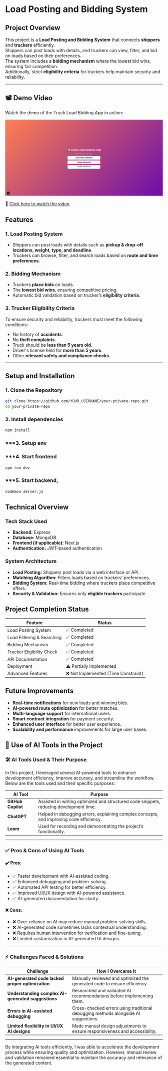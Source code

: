 # **Load Posting and Bidding System**  

## **Project Overview**  
This project is a **Load Posting and Bidding System** that connects **shippers** and **truckers** efficiently.  
Shippers can post loads with details, and truckers can view, filter, and bid on loads based on their preferences.  
The system includes a **bidding mechanism** where the lowest bid wins, ensuring fair competition.  
Additionally, strict **eligibility criteria** for truckers help maintain security and reliability.  

---

## 📽️ Demo Video

Watch the demo of the Truck Load Bidding App in action:

[![Watch the Video](./assets/image.png)](https://www.loom.com/share/939d4b529a8c492bb81fd12d9c7f3a95?sid=82526de3-e651-43a2-aa72-013db09a92ea)

🔗 [Click here to watch the video](https://www.loom.com/share/939d4b529a8c492bb81fd12d9c7f3a95?sid=82526de3-e651-43a2-aa72-013db09a92ea)



## **Features**  

### **1. Load Posting System**  
- Shippers can post loads with details such as **pickup & drop-off locations, weight, type, and deadline**.  
- Truckers can browse, filter, and search loads based on **route and time preferences**.  

### **2. Bidding Mechanism**  
- Truckers **place bids** on loads.  
- The **lowest bid wins**, ensuring competitive pricing.  
- Automatic bid validation based on trucker’s **eligibility criteria**.  

### **3. Trucker Eligibility Criteria**  
To ensure security and reliability, truckers must meet the following conditions:  
- No history of **accidents**.  
- No **theft complaints**.  
- Truck should be **less than 5 years old**.  
- Driver's license held for **more than 5 years**.  
- Other **relevant safety and compliance checks**.  

---

## **Setup and Installation**  

### **1. Clone the Repository**  
```bash
git clone https://github.com/YOUR_USERNAME/your-private-repo.git
cd your-private-repo
```
### **2. Install dependencies**  
```bash
npm install
```
### ***3. Setup env

### ***4. Start frontend
```bash
npm run dev
```

### ***5. Start backend,
```bash
nodemon server.js
```



## **Technical Overview**  

### **Tech Stack Used**  
- **Backend:** Express  
- **Database:** MongoDB
- **Frontend (if applicable):** Next.js 
- **Authentication:** JWT-based authentication  

### **System Architecture**  
- **Load Posting:** Shippers post loads via a web interface or API.  
- **Matching Algorithm:** Filters loads based on truckers’ preferences.  
- **Bidding System:** Real-time bidding where truckers place competitive offers.  
- **Security & Validation:** Ensures only **eligible truckers** participate.  

## **Project Completion Status**  

| Feature                     | Status                      |
|-----------------------------|----------------------------|
| Load Posting System         | ✅ Completed               |
| Load Filtering & Searching  | ✅ Completed               |
| Bidding Mechanism           | ✅ Completed               |
| Trucker Eligibility Check   | ✅ Completed               |
| API Documentation           | ✅ Completed               |
| Deployment                  | ⚠️ Partially Implemented   |
| Advanced Features           | ❌ Not Implemented (Time Constraint) |


## **Future Improvements**  
- **Real-time notifications** for new loads and winning bids.  
- **AI-powered route optimization** for better matches.  
- **Multi-language support** for international users.  
- **Smart contract integration** for payment security.  
- **Enhanced user interface** for better user experience.
- **Scalability and performance** improvements for large user bases.


## 🚀 Use of AI Tools in the Project  

### 🛠️ **AI Tools Used & Their Purpose**  
In this project, I leveraged several AI-powered tools to enhance development efficiency, improve accuracy, and streamline the workflow. Below are the tools used and their specific purposes:  

| **AI Tool**          | **Purpose**  |
|----------------------|-------------|
| **GitHub Copilot**   | Assisted in writing optimized and structured code snippets, reducing development time.  |
| **ChatGPT**         | Helped in debugging errors, explaining complex concepts, and improving code efficiency.  |
| **Loom**            | Used for recording and demonstrating the project’s functionality.  |

---

### ✅ **Pros & Cons of Using AI Tools**  

#### **✔️ Pros:**  
- ✅ Faster development with AI-assisted coding.  
- ✅ Enhanced debugging and problem-solving.  
- ✅ Automated API testing for better efficiency.  
- ✅ Improved UI/UX design with AI-powered assistance.  
- ✅ AI-generated documentation for clarity.  

#### **❌ Cons:**  
- ❌ Over-reliance on AI may reduce manual problem-solving skills.  
- ❌ AI-generated code sometimes lacks contextual understanding.  
- ❌ Requires human intervention for verification and fine-tuning.  
- ❌ Limited customization in AI-generated UI designs.  

---

### ⚡ **Challenges Faced & Solutions**  

| **Challenge**  | **How I Overcame It**  |
|---------------|------------------------|
| **AI-generated code lacked proper optimization** | Manually reviewed and optimized the generated code to ensure efficiency.  |
| **Understanding complex AI-generated suggestions** | Researched and validated AI recommendations before implementing them.  |
| **Errors in AI-assisted debugging** | Cross-checked errors using traditional debugging methods alongside AI suggestions.  |
| **Limited flexibility in UI/UX AI designs** | Made manual design adjustments to ensure responsiveness and accessibility.  |

---

By integrating AI tools efficiently, I was able to accelerate the development process while ensuring quality and optimization. However, manual review and validation remained essential to maintain the accuracy and relevance of the generated content.  
